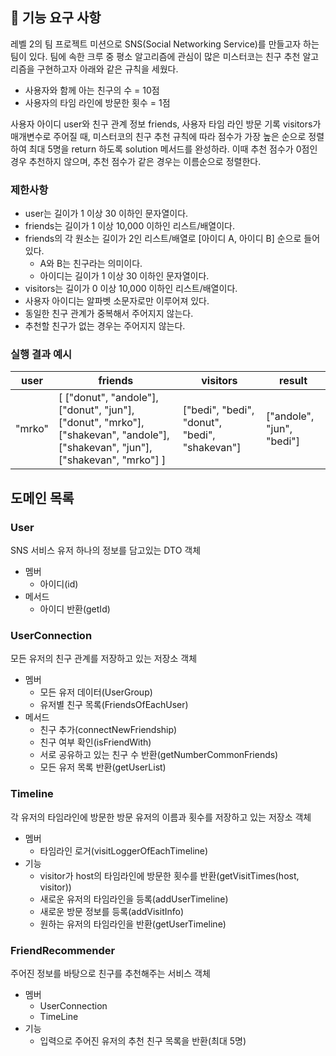 ## 🚀 기능 요구 사항

레벨 2의 팀 프로젝트 미션으로 SNS(Social Networking Service)를 만들고자 하는 팀이 있다. 팀에 속한 크루 중 평소 알고리즘에 관심이 많은 미스터코는 친구 추천 알고리즘을 구현하고자 아래와 같은 규칙을 세웠다.

- 사용자와 함께 아는 친구의 수 = 10점 
- 사용자의 타임 라인에 방문한 횟수 = 1점

사용자 아이디 user와 친구 관계 정보 friends, 사용자 타임 라인 방문 기록 visitors가 매개변수로 주어질 때, 미스터코의 친구 추천 규칙에 따라 점수가 가장 높은 순으로 정렬하여 최대 5명을 return 하도록 solution 메서드를 완성하라. 이때 추천 점수가 0점인 경우 추천하지 않으며, 추천 점수가 같은 경우는 이름순으로 정렬한다.

### 제한사항

- user는 길이가 1 이상 30 이하인 문자열이다.
- friends는 길이가 1 이상 10,000 이하인 리스트/배열이다.
- friends의 각 원소는 길이가 2인 리스트/배열로 [아이디 A, 아이디 B] 순으로 들어있다.
  - A와 B는 친구라는 의미이다.
  - 아이디는 길이가 1 이상 30 이하인 문자열이다.
- visitors는 길이가 0 이상 10,000 이하인 리스트/배열이다.
- 사용자 아이디는 알파벳 소문자로만 이루어져 있다.
- 동일한 친구 관계가 중복해서 주어지지 않는다.
- 추천할 친구가 없는 경우는 주어지지 않는다.

### 실행 결과 예시

| user | friends | visitors | result |
| --- | --- | --- | --- |
| "mrko" | [ ["donut", "andole"], ["donut", "jun"], ["donut", "mrko"], ["shakevan", "andole"], ["shakevan", "jun"], ["shakevan", "mrko"] ] | ["bedi", "bedi", "donut", "bedi", "shakevan"] | ["andole", "jun", "bedi"] |



## 도메인 목록

### User
SNS 서비스 유저 하나의 정보를 담고있는 DTO 객체
- 멤버
  - 아이디(id)
- 메서드
  - 아이디 반환(getId) 

### UserConnection
모든 유저의 친구 관계를 저장하고 있는 저장소 객체
- 멤버
  - 모든 유저 데이터(UserGroup)  
  - 유저별 친구 목록(FriendsOfEachUser)
- 메서드
  - 친구 추가(connectNewFriendship)
  - 친구 여부 확인(isFriendWith)
  - 서로 공유하고 있는 친구 수 반환(getNumberCommonFriends)
  - 모든 유저 목록 반환(getUserList)
 

### Timeline
각 유저의 타임라인에 방문한 방문 유저의 이름과 횟수를 저장하고 있는 저장소 객체
- 멤버
  - 타임라인 로거(visitLoggerOfEachTimeline)
- 기능
  - visitor가 host의 타임라인에 방문한 횟수를 반환(getVisitTimes(host, visitor))
  - 새로운 유저의 타임라인을 등록(addUserTimeline)
  - 새로운 방문 정보를 등록(addVisitInfo)
  - 원하는 유저의 타임라인을 반환(getUserTimeline)

### FriendRecommender
주어진 정보를 바탕으로 친구를 추천해주는 서비스 객체
- 멤버
  - UserConnection
  - TimeLine
- 기능
  - 입력으로 주어진 유저의 추천 친구 목록을 반환(최대 5명)